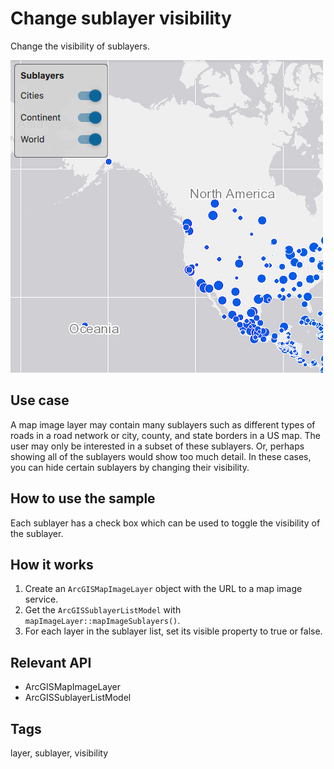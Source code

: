 # Change sublayer visibility

Change the visibility of sublayers.

![](screenshot.png)

## Use case

A map image layer may contain many sublayers such as different types of roads in a road network or city, county, and state borders in a US map. The user may only be interested in a subset of these sublayers. Or, perhaps showing all of the sublayers would show too much detail. In these cases, you can hide certain sublayers by changing their visibility.

## How to use the sample

Each sublayer has a check box which can be used to toggle the visibility of the sublayer.

## How it works

1.  Create an `ArcGISMapImageLayer` object with the URL to a map image service.
2.  Get the `ArcGISSublayerListModel` with `mapImageLayer::mapImageSublayers()`.
3.  For each layer in the sublayer list, set its visible property to true or false.

## Relevant API

*   ArcGISMapImageLayer
*   ArcGISSublayerListModel

## Tags

layer, sublayer, visibility
